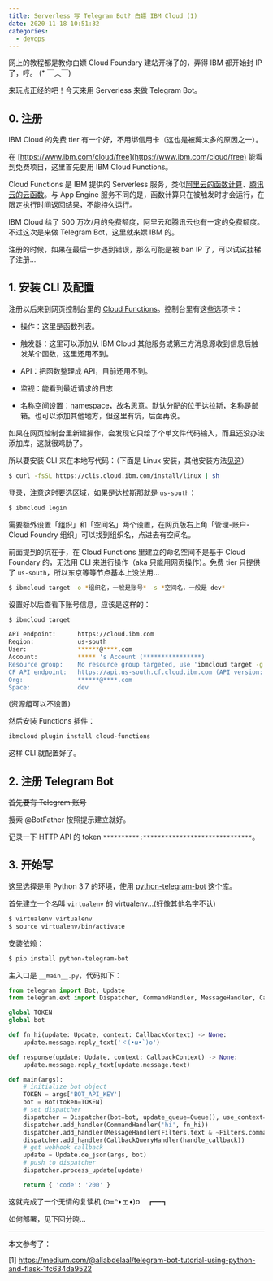 ```yaml
---
title: Serverless 写 Telegram Bot? 白嫖 IBM Cloud (1)
date: 2020-11-18 10:51:32
categories:
  - devops
---
```


网上的教程都是教你白嫖 Cloud Foundary 建站~~开梯子~~的，弄得 IBM 都开始封 IP 了，哼。 (* ￣︿￣)

来玩点正经的吧！今天来用 Serverless 来做 Telegram Bot。

<!--more-->

## 0. 注册

IBM Cloud 的免费 tier 有一个好，不用绑信用卡（这也是被薅太多的原因之一）。

在 [https://www.ibm.com/cloud/free](https://www.ibm.com/cloud/free) 能看到免费项目，这里首先要用 IBM Cloud Functions。

Cloud Functions 是 IBM 提供的 Serverless 服务，类似[阿里云的函数计算](https://www.aliyun.com/product/fc?source=5176.11533457&userCode=hl1uilbl)、[腾讯云的云函数](https://cloud.tencent.com/act/cps/redirect?redirect=10232&cps_key=da2e67a4ea07864f3ac54599a94cd8c7)。与 App Engine 服务不同的是，函数计算只在被触发时才会运行，在限定执行时间返回结果，不能持久运行。

IBM Cloud 给了 500 万次/月的免费额度，阿里云和腾讯云也有一定的免费额度。不过这次是来做 Telegram Bot，这里就来嫖 IBM 的。

注册的时候，如果在最后一步遇到错误，那么可能是被 ban IP 了，可以试试挂梯子注册...

## 1. 安装 CLI 及配置

注册以后来到网页控制台里的 [Cloud Functions](https://cloud.ibm.com/functions)。控制台里有这些选项卡：

- 操作：这里是函数列表。

- 触发器：这里可以添加从 IBM Cloud 其他服务或第三方消息源收到信息后触发某个函数，这里还用不到。

- API：把函数整理成 API，目前还用不到。

- 监视：能看到最近请求的日志

- 名称空间设置：namespace，故名思意。默认分配的位于达拉斯，名称是邮箱。也可以添加其他地方，但这里有坑，后面再说。

如果在网页控制台里新建操作，会发现它只给了个单文件代码输入，而且还没办法添加库，这就很鸡肋了。

所以要安装 CLI 来在本地写代码：（下面是 Linux 安装，其他安装方法[见这](https://cloud.ibm.com/docs/openwhisk?topic=cloud-functions-cli_install)）

```bash
$ curl -fsSL https://clis.cloud.ibm.com/install/linux | sh
```

登录，注意这时要选区域，如果是达拉斯那就是 `us-south`：

```bash
$ ibmcloud login
```

需要额外设置「组织」和「空间名」两个设置，在网页版右上角「管理-账户-Cloud Foundry 组织」可以找到组织名，点进去有空间名。

前面提到的坑在于，在 Cloud Functions 里建立的命名空间不是基于 Cloud Foundary 的，无法用 CLI 来进行操作（aka 只能用网页操作）。免费 tier 只提供了 `us-south`，所以东京等等节点基本上没法用...

```bash
$ ibmcloud target -o *组织名，一般是账号* -s *空间名，一般是 dev*
```

设置好以后查看下账号信息，应该是这样的：

```bash
$ ibmcloud target

API endpoint:      https://cloud.ibm.com
Region:            us-south
User:              ******@****.com
Account:           ***** 's Account (****************)
Resource group:    No resource group targeted, use 'ibmcloud target -g RESOURCE_GROUP'
CF API endpoint:   https://api.us-south.cf.cloud.ibm.com (API version: 2.153.0)
Org:               ******@****.com
Space:             dev
```

(资源组可以不设置)

然后安装 Functions 插件：

```bash
ibmcloud plugin install cloud-functions
```

这样 CLI 就配置好了。

## 2. 注册 Telegram Bot

~~首先要有 Telegram 账号~~

搜索 @BotFather 按照提示建立就好。

记录一下 HTTP API 的 token `**********:******************************`。

## 3. 开始写

这里选择是用 Python 3.7 的环境，使用 [python-telegram-bot](https://python-telegram-bot.readthedocs.io/en/stable/index.html) 这个库。

首先建立一个名叫 `virtualenv` 的 virtualenv...(好像其他名字不认)

```bash
$ virtualenv virtualenv
$ source virtualenv/bin/activate
```

安装依赖：

```bash
$ pip install python-telegram-bot
```

主入口是 `__main__.py`，代码如下：

```python
from telegram import Bot, Update
from telegram.ext import Dispatcher, CommandHandler, MessageHandler, CallbackQueryHandler, Filters, CallbackContext

global TOKEN
global bot

def fn_hi(update: Update, context: CallbackContext) -> None:
    update.message.reply_text('ヾ(•ω•`)o')

def response(update: Update, context: CallbackContext) -> None:
    update.message.reply_text(update.message.text)

def main(args):
    # initialize bot object
    TOKEN = args['BOT_API_KEY']
    bot = Bot(token=TOKEN)
    # set dispatcher
    dispatcher = Dispatcher(bot=bot, update_queue=Queue(), use_context=True)
    dispatcher.add_handler(CommandHandler('hi', fn_hi))
    dispatcher.add_handler(MessageHandler(Filters.text & ~Filters.command, response))
    dispatcher.add_handler(CallbackQueryHandler(handle_callback))
    # get webhook callback
    update = Update.de_json(args, bot)
    # push to dispatcher
    dispatcher.process_update(update)

    return { 'code': '200' }
```

这就完成了一个无情的复读机 (o=^•ェ•)o　┏━┓

如何部署，见下回分晓...

* * *

本文参考了：

[1] https://medium.com/@aliabdelaal/telegram-bot-tutorial-using-python-and-flask-1fc634da9522